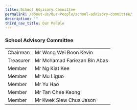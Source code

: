 ```yaml
---
title: School Advisory Committee
permalink: /about-us/Our-People/school-advisory-committee/
description: ""
third_nav_title: Our People
---
```

### School Advisory Committee

|  |  |
|---|---|
| Chairman | Mr Wong Wei Boon Kevin |
| Treasurer | Mr Mohamad Fariezan Bin Abas |
| Member | Mr Ng Kiat Kee |
| Member | Mr Mu Liguo |
| Member | Mr Yu Hao |
| Member | Mr Tan Chee Keong |
| Member | Mr Kwek Siew Chua Jason |
